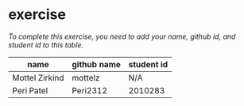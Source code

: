 # exercise
*To complete this exercise, you need to add your name, github id, and student id to this table.*

|name|github name|student id|
|----|-----|----|
|Mottel Zirkind|mottelz|N/A|
Peri Patel | Peri2312| 2010283
